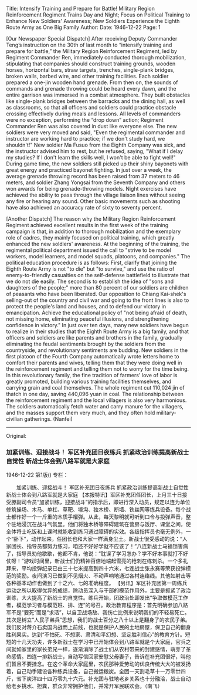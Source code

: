 Title: Intensify Training and Prepare for Battle! Military Region Reinforcement Regiment Trains Day and Night; Focus on Political Training to Enhance New Soldiers' Awareness; New Soldiers Experience the Eighth Route Army as One Big Family
Author: 
Date: 1946-12-22
Page: 1

[Our Newspaper Special Dispatch] After receiving Deputy Commander Teng’s instruction on the 30th of last month to “intensify training and prepare for battle,” the Military Region Reinforcement Regiment, led by Regiment Commander Ren, immediately conducted thorough mobilization, stipulating that companies should construct training grounds, wooden horses, horizontal bars, straw targets, trenches, single-plank bridges, broken walls, barbed wire, and other training facilities. Each soldier prepared a one-jin wooden hand grenade. From then on, the sounds of commands and grenade throwing could be heard every dawn, and the entire garrison was immersed in a combat atmosphere. They built obstacles like single-plank bridges between the barracks and the dining hall, as well as classrooms, so that all officers and soldiers could practice obstacle crossing effectively during meals and lessons. All levels of commanders were no exception, performing the “drop down” action; Regiment Commander Ren was also covered in dust like everyone else. The new soldiers were very moved and said, "Even the regimental commander and instructor are working hard to practice; if we don't study hard, we shouldn't!" New soldier Ma Fusuo from the Eighth Company was sick, and the instructor advised him to rest, but he refused, saying, "What if I delay my studies? If I don't learn the skills well, I won't be able to fight well!" During game time, the new soldiers still picked up their shiny bayonets with great energy and practiced bayonet fighting. In just over a week, the average grenade throwing record has been raised from 37 meters to 46 meters, and soldier Zhang Yongsai from the Seventh Company and others won awards for being grenade-throwing models. Night exercises have achieved the ability to pass through the village liaison lines without seeing any fire or hearing any sound. Other basic movements such as shooting have also achieved an accuracy rate of sixty to seventy percent.

[Another Dispatch] The reason why the Military Region Reinforcement Regiment achieved excellent results in the first week of the training campaign is that, in addition to thorough mobilization and the exemplary role of cadres, they mainly focused on political training, which greatly enhanced the new soldiers' awareness. At the beginning of the training, the regimental political department issued the call to "strive to be model workers, model learners, and model squads, platoons, and companies." The political education procedure is as follows: First, clarify that joining the Eighth Route Army is not "to die" but "to survive," and use the ratio of enemy-to-friendly casualties on the self-defense battlefield to illustrate that we do not die easily. The second is to establish the idea of "sons and daughters of the people;" more than 80 percent of our soldiers are children of peasants who have been liberated. Our opposition to Chiang Kai-shek's selling-out of the country and civil war and going to the front lines is also to protect the people's land and houses, and to defend our victory in emancipation. Achieve the educational policy of "not being afraid of death, not missing home, eliminating peaceful illusions, and strengthening confidence in victory." In just over ten days, many new soldiers have begun to realize in their studies that the Eighth Route Army is a big family, and that officers and soldiers are like parents and brothers in the family, gradually eliminating the feudal sentiments brought by the soldiers from the countryside, and revolutionary sentiments are budding. New soldiers in the first platoon of the Fourth Company automatically wrote letters home to comfort their parents and wives, telling them that they were doing well in the reinforcement regiment and telling them not to worry for the time being. In this revolutionary family, the fine tradition of farmers' love of labor is greatly promoted, building various training facilities themselves, and carrying grain and coal themselves. The whole regiment cut 110,024 jin of thatch in one day, saving 440,096 yuan in coal. The relationship between the reinforcement regiment and the local villagers is also very harmonious. The soldiers automatically fetch water and carry manure for the villagers, and the masses support them very much, and they often hold military-civilian gatherings. (Nanfei)



<hr /> 

Original: 


### 加紧训练、迎接战斗！  军区补充团日夜练兵  抓紧政治训练提高新战士自觉性  新战士体会到八路军就是大家庭

1946-12-22
第1版()
专栏：

　　加紧训练、迎接战斗！
    军区补充团日夜练兵
    抓紧政治训练提高新战士自觉性
    新战士体会到八路军就是大家庭
    【本报特讯】军区补充团任团长，上月三十日接受滕副司令员“加紧训练，迎接战斗”的指示后，即进行深入动员，规定以连为单位修筑操场、木马、单杠、草靶、壕沟、独木桥、断墙、铁丝网等练兵设备。每个战士都作好一个一斤重的木质手榴弹。从此，每天黎明就可听到口令与投弹声音，整个驻地浸沉在战斗气氛里。他们将独木桥等障碍建筑在营房与饭厅、课堂之间，使全体将士吃饭和上课时就能收到练习通过障碍的实效。各级指挥员也毫无例外，一个“卧下”，动作起来，任团长也和大家一样满身尘土。新战士很受感动的说：“人家团长、指导员都努力练习，咱还不好好学就不应该了！”八连新战士马福锁害病了，指导员劝他歇歇，他都不肯，他说：“耽误了学习怎办？学不好本事就打不好仗呀！”游戏时间里，新战士们仍精神百倍地端起雪亮的枪刺在练刺杀。一个多礼拜来，平均投弹纪录已由三十七米提高到四十六米，七连战士张永赛等荣获投弹模范的奖励。夜间演习已做到不见烟火、不动声响地通过各村连络线。其他如射击等各种基本动作也做到了十之六、七的准确程度。
    【另讯】军区补充团第一周练兵运动之所以取得优异的成绩，除动员深入与干部的模范作用外，主要是抓紧了政治训练，大大提高了新战士的自觉性。练兵开始，团政治处即发出“争取做模范工作者，模范学习者与模范班、排、连”的号召。政治教育程序是：首先明确参加八路军不是“要死”而是“求活”，以自卫战场敌、我伤亡比例来说明我们的不轻易死亡。其次是树立“人民子弟兵”思想，我们的战士百分之八十以上是翻身了的农民子弟。我们反对蒋介石卖国内战而上前线，也就是保护人民的土地房屋，保卫自己的翻身胜利果实。达到“不怕死、不想家、肃清和平幻想、坚定胜利信心”的教育方针。短短的十几天功夫，许多新战士在学习中已开始体会到八路军就是个大家庭，官兵之间就如家里的家长弟兄一样，逐渐消除了战士们从农村带来的封建感情，萌芽了革命感情。四连一排新战士，自动写信回家安慰父母妻子，告诉在补充团很好，叫他们暂且不要挂念。在这个革命大家庭里，农民那种爱劳动的优良传统大大的被发扬着，自己动手建设各种练兵设备，自己搬运粮炭。全团一天割毛草十一万零廿四斤，省下炭洋四十四万零九十六元。补充团与驻地老乡关系也十分融洽，战士自动给老乡挑水、担粪，群众非常拥护他们，并常开军民联欢会。（南飞）
